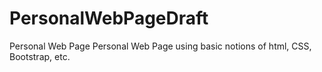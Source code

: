 # PersonalWebPageDraft
Personal Web Page 
Personal Web Page using basic notions of html, CSS, Bootstrap, etc.
